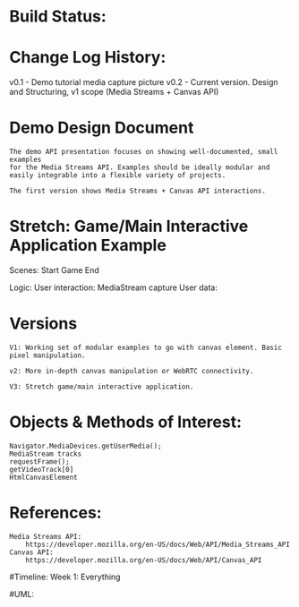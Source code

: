 # Build Status:

# Change Log History:
v0.1 - Demo tutorial media capture picture
v0.2 - Current version. Design and Structuring, v1 scope (Media Streams + Canvas API)

# Demo Design Document

    The demo API presentation focuses on showing well-documented, small examples
    for the Media Streams API. Examples should be ideally modular and easily integrable into a flexible variety of projects. 

    The first version shows Media Streams + Canvas API interactions.

# Stretch: Game/Main Interactive Application Example

Scenes:
    Start Game
    End

Logic:
    User interaction: MediaStream capture
    User data:

# Versions
    V1: Working set of modular examples to go with canvas element. Basic
    pixel manipulation.

    v2: More in-depth canvas manipulation or WebRTC connectivity.

    V3: Stretch game/main interactive application.

# Objects & Methods of Interest:
    Navigator.MediaDevices.getUserMedia();
    MediaStream tracks
    requestFrame();
    getVideoTrack[0]
    HtmlCanvasElement

# References:
    Media Streams API:
        https://developer.mozilla.org/en-US/docs/Web/API/Media_Streams_API
    Canvas API:
        https://developer.mozilla.org/en-US/docs/Web/API/Canvas_API
#Timeline:
    Week 1: Everything

#UML: